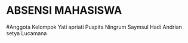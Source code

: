 # ABSENSI MAHASISWA
#Anggota Kelompok
Yati apriati
Puspita Ningrum
Saymsul Hadi
Andrian setya Lucamana
